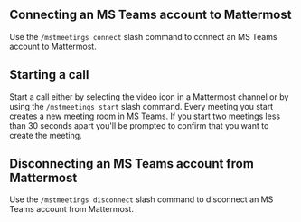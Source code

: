 ## Connecting an MS Teams account to Mattermost

Use the `/mstmeetings connect` slash command to connect an MS Teams account to Mattermost.

## Starting a call

Start a call either by selecting the video icon in a Mattermost channel or by using the `/mstmeetings start` slash command. Every meeting you start creates a new meeting room in MS Teams. If you start two meetings less than 30 seconds apart you'll be prompted to confirm that you want to create the meeting.

## Disconnecting an MS Teams account from Mattermost

Use the `/mstmeetings disconnect` slash command to disconnect an MS Teams account from Mattermost.
